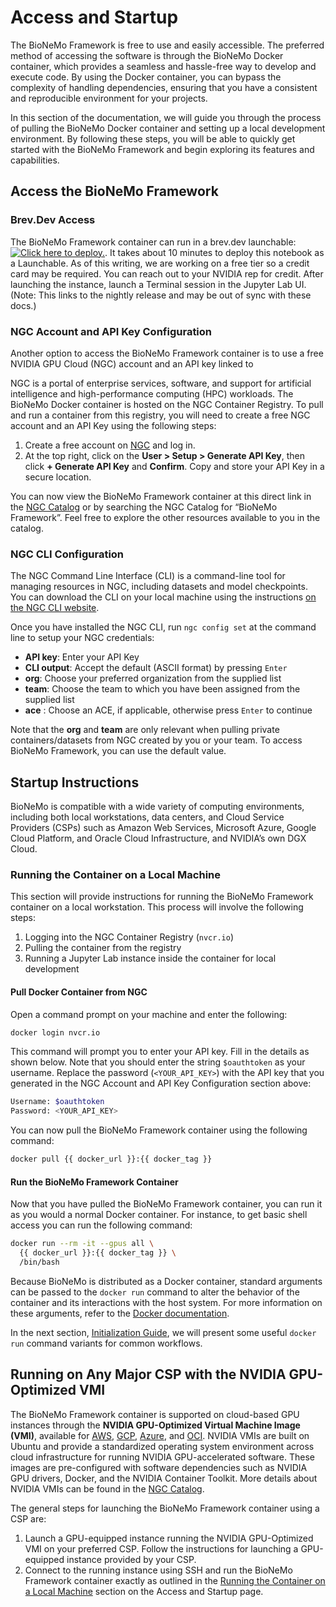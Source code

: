 # Access and Startup

The BioNeMo Framework is free to use and easily accessible. The preferred method of accessing the software is through
the BioNeMo Docker container, which provides a seamless and hassle-free way to develop and execute code. By using the
Docker container, you can bypass the complexity of handling dependencies, ensuring that you have a consistent and
reproducible environment for your projects.

In this section of the documentation, we will guide you through the process of pulling the BioNeMo Docker container and
setting up a local development environment. By following these steps, you will be able to quickly get started with the
BioNeMo Framework and begin exploring its features and capabilities.

## Access the BioNeMo Framework

### Brev.Dev Access
The BioNeMo Framework container can run in a brev.dev launchable: [![ Click here to deploy.](https://uohmivykqgnnbiouffke.supabase.co/storage/v1/object/public/landingpage/brevdeploynavy.svg)](https://console.brev.dev/launchable/deploy/now?launchableID=env-2pPDA4sJyTuFf3KsCv5KWRbuVlU). It takes about 10 minutes to deploy this notebook as a Launchable. As of this writing, we are working on a free tier so a credit card may be required. You can reach out to your NVIDIA rep for credit. After launching the instance, launch a Terminal session in the Jupyter Lab UI. (Note: This links to the nightly release and may be out of sync with these docs.)

### NGC Account and API Key Configuration

Another option to access the BioNeMo Framework container is to use a free NVIDIA GPU Cloud (NGC) account and an API key linked to

NGC is a portal of enterprise services, software, and support for artificial intelligence and high-performance computing
(HPC) workloads. The BioNeMo Docker container is hosted on the NGC Container Registry. To pull and run a container from
this registry, you will need to create a free NGC account and an API Key using the following steps:

1. Create a free account on [NGC](https://ngc.nvidia.com/signin) and log in.
2. At the top right, click on the **User > Setup > Generate API Key**, then click **+ Generate API Key** and
**Confirm**. Copy and store your API Key in a secure location.

You can now view the BioNeMo Framework container
at this direct link in the
[NGC Catalog](https://catalog.ngc.nvidia.com/orgs/nvidia/teams/clara/containers/bionemo-framework) or by searching the
NGC Catalog for “BioNeMo Framework”. Feel free to explore the other resources available to you in the catalog.

### NGC CLI Configuration

The NGC Command Line Interface (CLI) is a command-line tool for managing resources in NGC, including datasets and model
checkpoints. You can download the CLI on your local machine using the instructions
[on the NGC CLI website](https://org.ngc.nvidia.com/setup/installers/cli).

Once you have installed the NGC CLI, run `ngc config set` at the command line to setup your NGC credentials:

* **API key**: Enter your API Key
* **CLI output**: Accept the default (ASCII format) by pressing `Enter`
* **org**: Choose your preferred organization from the supplied list
* **team**: Choose the team to which you have been assigned from the supplied list
* **ace** : Choose an ACE, if applicable, otherwise press `Enter` to continue

Note that the **org** and **team** are only relevant when pulling private containers/datasets from NGC created by you or
your team. To access BioNeMo Framework, you can use the default value.

## Startup Instructions

BioNeMo is compatible with a wide variety of computing environments, including both local workstations, data centers,
and Cloud Service Providers (CSPs) such as Amazon Web Services, Microsoft Azure, Google Cloud Platform, and Oracle Cloud
Infrastructure, and NVIDIA’s own DGX Cloud.

### Running the Container on a Local Machine

This section will provide instructions for running the BioNeMo Framework container on a local workstation. This process
will involve the following steps:

1. Logging into the NGC Container Registry (`nvcr.io`)
2. Pulling the container from the registry
3. Running a Jupyter Lab instance inside the container for local development

#### Pull Docker Container from NGC

Open a command prompt on your machine and enter the following:

```bash
docker login nvcr.io
```

This command will prompt you to enter your API key. Fill in the details as shown below. Note that you should enter the
string `$oauthtoken` as your username. Replace the password (`<YOUR_API_KEY>`) with the API key that you generated in
the NGC Account and API Key Configuration section above:

```bash
Username: $oauthtoken
Password: <YOUR_API_KEY>
```

You can now pull the BioNeMo Framework container using the following command:

```bash
docker pull {{ docker_url }}:{{ docker_tag }}
```

#### Run the BioNeMo Framework Container

Now that you have pulled the BioNeMo Framework container, you can run it as you would a normal Docker container. For
instance, to get basic shell access you can run the following command:

```bash
docker run --rm -it --gpus all \
  {{ docker_url }}:{{ docker_tag }} \
  /bin/bash
```

Because BioNeMo is distributed as a Docker container, standard arguments can be passed to the `docker run` command to
alter the behavior of the container and its interactions with the host system. For more information on these arguments,
refer to the [Docker documentation](https://docs.docker.com/reference/cli/docker/container/run/).

In the next section, [Initialization Guide](./initialization-guide.md), we will present some useful `docker run` command
variants for common workflows.

## Running on Any Major CSP with the NVIDIA GPU-Optimized VMI

The BioNeMo Framework container is supported on cloud-based GPU instances through the
**NVIDIA GPU-Optimized Virtual Machine Image (VMI)**, available for
[AWS](https://aws.amazon.com/marketplace/pp/prodview-7ikjtg3um26wq#pdp-pricing),
[GCP](https://console.cloud.google.com/marketplace/product/nvidia-ngc-public/nvidia-gpu-optimized-vmi),
[Azure](https://azuremarketplace.microsoft.com/en-us/marketplace/apps/nvidia.ngc_azure_17_11?tab=overview), and
[OCI](https://cloudmarketplace.oracle.com/marketplace/en_US/listing/165104541).
NVIDIA VMIs are built on Ubuntu and provide a standardized operating system environment across cloud infrastructure for
running NVIDIA GPU-accelerated software. These images are pre-configured with software dependencies such as NVIDIA GPU
drivers, Docker, and the NVIDIA Container Toolkit. More details about NVIDIA VMIs can be found in the
[NGC Catalog](https://catalog.ngc.nvidia.com/orgs/nvidia/collections/nvidia_vmi).

The general steps for launching the BioNeMo Framework container using a CSP are:

1. Launch a GPU-equipped instance running the NVIDIA GPU-Optimized VMI on your preferred CSP. Follow the instructions for
    launching a GPU-equipped instance provided by your CSP.
2. Connect to the running instance using SSH and run the BioNeMo Framework container exactly as outlined in the
    [Running the Container on a Local Machine](#running-the-container-on-a-local-machine) section on
    the Access and Startup page.
